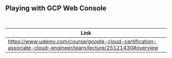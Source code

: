 ## Playing with GCP Web Console

<br />

| Link |
| ---- |
| https://www.udemy.com/course/google-cloud-certification-associate-cloud-engineer/learn/lecture/25121430#overview |

<br />
